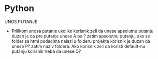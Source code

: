 # Python
UNOS PUTANJE
- Prilikom unosa putanje ukoliko korisnik zeli da unese apsolutnu putanju duzan je da pre putanje unese A pa ? zatim apsolutnu putanju,
ako se folder sa html podacima nalazi u folderu projekta korisnik je duzan da unese P? zatim naziv foldera. Ako korisnik zeli da koristi
default-nu putanju korisnik treba da unese D?
